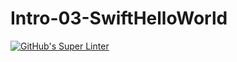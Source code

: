 # Intro-03-SwiftHelloWorld
[![GitHub's Super Linter](https://github.com/ICS4U-Programming-VanN/Intro-03-SwiftHelloWorld/workflows/GitHub's%20Super%20Linter/badge.svg)](https://github.com/ICS4U-Programming-VanN/Intro-03-SwiftHelloWorld/actions)